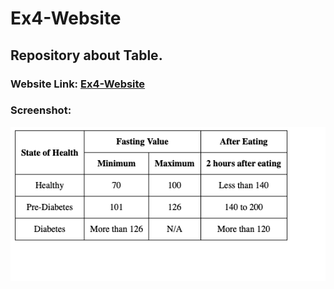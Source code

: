 # Ex4-Website
## Repository about Table.

### Website Link: <a href="https://iamabhi9v.github.io/Ex4-Website/">Ex4-Website</a>

### Screenshot:

<div align="center">
<img src="screenshots/Ex4-Website.png">
</div>
